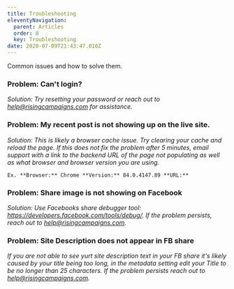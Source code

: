 ```yaml
---
title: Troubleshooting
eleventyNavigation:
  parent: Articles
  order: 8
  key: Troubleshooting
date: 2020-07-09T21:43:47.010Z
---
```

Common issues and how to solve them.

### **Problem:** Can't login?

*Solution:* *Try resetting your password or reach out to help@risingcampaigns.com for assistance.*
### **Problem:** My recent post is not showing up on the live site.

*Solution:* *This is likely a browser cache issue. Try clearing your cache and reload the page. If this does not fix the problem after 5 minutes, email support with a link to the backend URL of the page not populating as well as what browser and browser version you are using.* 

    Ex. **Browser:** Chrome **Version:** 84.0.4147.89 **URL:** 
### **Problem:** Share image is not showing on Facebook

*Solution: Use Facebooks share debugger tool: https://developers.facebook.com/tools/debug/. If the problem persists, reach out to help@risingcampaigns.com.*

### **Problem**: Site Description does not appear in FB share

*If you are not able to see yurt site description text in your FB share it's likely caused by your title being too long, in the metadata setting edit your Title to be no longer than 25 characters. If the problem persists reach out to help@risingcampaigns.com.*